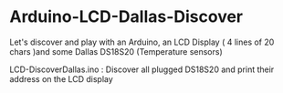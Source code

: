 # Arduino-LCD-Dallas-Discover
Let's discover and play with an Arduino, an LCD Display ( 4 lines of 20 chars )and some Dallas DS18S20 (Temperature sensors)

LCD-DiscoverDallas.ino :
Discover all plugged DS18S20 and print their address on the LCD display
